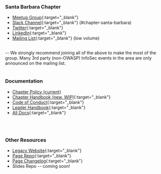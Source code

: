 ### Santa Barbara Chapter
* [Meetup Group](https://www.meetup.com/Santa-Barbara-OWASP-Chapter/){:target="_blank"}
* [Slack Channel](https://owasp.slack.com/app_redirect?channel=chapter-santa-barbara){:target="_blank"} (#chapter-santa-barbara)
* [Twitter](https://twitter.com/OWASPSB){:target="_blank"}
* [LinkedIn](https://www.linkedin.com/company/OWASPSB/){:target="_blank"}
* [Mailing List](https://groups.google.com/a/owasp.org/forum/#!forum/santa-barbara-chapter){:target="_blank"} (low volume)
<br>
-- We strongly recommend joining all of the above to make the most of the group. Many 3rd party (non-OWASP) InfoSec events in the area are only announced on the mailing list.
<br>
<br>

### Documentation
* [Chapter Policy (current)](https://owasp.org/www-policy/)
* [Chapter Handbook (new, WIP)](https://owasp.org/www-policy/operational/chapters){:target="_blank"}
* [Code of Conduct](https://owasp.org/www-policy/operational/code-of-conduct){:target="_blank"}
* [Leader Handbook](https://owasp.org/www-policy/operational/leader){:target="_blank"}
* [All Docs](https://owasp.org/www-policy/){:target="_blank"}
<br>
<br>

### Other Resources
* [Legacy Website](https://wiki.owasp.org/index.php/Santa_Barbara){:target="_blank"}
* [Page Repo](https://github.com/OWASP/www-chapter-santa-barbara){:target="_blank"}
* [Page Changelog](https://github.com/OWASP/www-chapter-santa-barbara/commits/master){:target="_blank"}
* Slides Repo -- coming soon!
<br>
<br>

